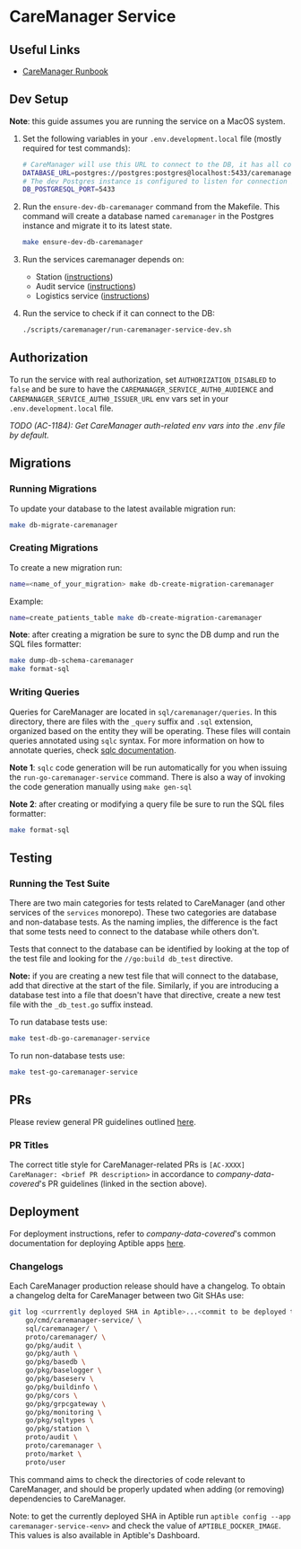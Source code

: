# CareManager Service

## Useful Links

- [CareManager Runbook](https://github.com/*company-data-covered*/services/blob/trunk/docs/runbook/caremanager-service.md)

## Dev Setup

**Note**: this guide assumes you are running the service on a MacOS system.

1. Set the following variables in your `.env.development.local` file (mostly required for test commands):

   ```sh
   # CareManager will use this URL to connect to the DB, it has all connection information in it
   DATABASE_URL=postgres://postgres:postgres@localhost:5433/caremanager?sslmode=disable
   # The dev Postgres instance is configured to listen for connection in the host on port 5433
   DB_POSTGRESQL_PORT=5433
   ```

1. Run the `ensure-dev-db-caremanager` command from the Makefile. This command will create a database named `caremanager` in the Postgres instance and migrate it to its latest state.

   ```sh
   make ensure-dev-db-caremanager
   ```

1. Run the services caremanager depends on:

   - Station ([instructions](https://github.com/*company-data-covered*/station/blob/trunk/README.md))
   - Audit service ([instructions](https://github.com/*company-data-covered*/services/blob/trunk/go/cmd/audit-service/README.md))
   - Logistics service ([instructions](https://github.com/*company-data-covered*/services/blob/trunk/go/cmd/logistics-service/README.md))

1. Run the service to check if it can connect to the DB:

   ```sh
   ./scripts/caremanager/run-caremanager-service-dev.sh
   ```

## Authorization

To run the service with real authorization, set `AUTHORIZATION_DISABLED` to `false` and be sure to have the `CAREMANAGER_SERVICE_AUTH0_AUDIENCE` and `CAREMANAGER_SERVICE_AUTH0_ISSUER_URL` env vars set in your `.env.development.local` file.

_TODO (AC-1184): Get CareManager auth-related env vars into the .env file by default._

## Migrations

### Running Migrations

To update your database to the latest available migration run:

```sh
make db-migrate-caremanager
```

### Creating Migrations

To create a new migration run:

```sh
name=<name_of_your_migration> make db-create-migration-caremanager
```

Example:

```sh
name=create_patients_table make db-create-migration-caremanager
```

**Note**: after creating a migration be sure to sync the DB dump and run the SQL files formatter:

```sh
make dump-db-schema-caremanager
make format-sql
```

### Writing Queries

Queries for CareManager are located in `sql/caremanager/queries`. In this directory, there are files with the `_query` suffix and `.sql` extension, organized based on the entity they will be operating. These files will contain queries annotated using `sqlc` syntax. For more information on how to annotate queries, check [sqlc documentation](https://docs.sqlc.dev/en/latest/index.html).

**Note 1**: `sqlc` code generation will be run automatically for you when issuing the `run-go-caremanager-service` command. There is also a way of invoking the code generation manually using `make gen-sql`

**Note 2**: after creating or modifying a query file be sure to run the SQL files formatter:

```sh
make format-sql
```

## Testing

### Running the Test Suite

There are two main categories for tests related to CareManager (and other services of the `services` monorepo). These two categories are database and non-database tests. As the naming implies, the difference is the fact that some tests need to connect to the database while others don't.

Tests that connect to the database can be identified by looking at the top of the test file and looking for the `//go:build db_test` directive.

**Note:** if you are creating a new test file that will connect to the database, add that directive at the start of the file. Similarly, if you are introducing a database test into a file that doesn't have that directive, create a new test file with the `_db_test.go` suffix instead.

To run database tests use:

```sh
make test-db-go-caremanager-service
```

To run non-database tests use:

```sh
make test-go-caremanager-service
```

## PRs

Please review general PR guidelines outlined [here](../../../docs/code/developer.md).

### PR Titles

The correct title style for CareManager-related PRs is `[AC-XXXX] CareManager: <brief PR description>` in accordance to _company-data-covered_'s PR guidelines (linked in the section above).

## Deployment

For deployment instructions, refer to _company-data-covered_'s common documentation for deploying Aptible apps [here](https://*company-data-covered*.atlassian.net/wiki/spaces/EC/pages/89194584/Deploying+A+Service+To+Aptible+Via+Github+Actions).

### Changelogs

Each CareManager production release should have a changelog. To obtain a changelog delta for CareManager between two Git SHAs use:

```sh
git log <currrently deployed SHA in Aptible>...<commit to be deployed to Aptible e.g. trunk> --oneline \
    go/cmd/caremanager-service/ \
    sql/caremanager/ \
    proto/caremanager/ \
    go/pkg/audit \
    go/pkg/auth \
    go/pkg/basedb \
    go/pkg/baselogger \
    go/pkg/baseserv \
    go/pkg/buildinfo \
    go/pkg/cors \
    go/pkg/grpcgateway \
    go/pkg/monitoring \
    go/pkg/sqltypes \
    go/pkg/station \
    proto/audit \
    proto/caremanager \
    proto/market \
    proto/user
```

This command aims to check the directories of code relevant to CareManager, and should be properly updated when adding (or removing) dependencies to CareManager.

Note: to get the currently deployed SHA in Aptible run `aptible config --app caremanager-service-<env>` and check the value of `APTIBLE_DOCKER_IMAGE`. This values is also available in Aptible's Dashboard.
